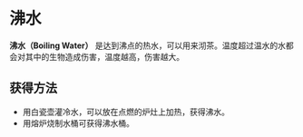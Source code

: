 # 沸水

**沸水（Boiling Water）** 是达到沸点的热水，可以用来沏茶。温度超过温水的水都会对其中的生物造成伤害，温度越高，伤害越大。

## 获得方法

* 用白瓷壶灌冷水，可以放在点燃的炉灶上加热，获得沸水。
* 用熔炉烧制水桶可获得沸水桶。

